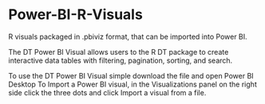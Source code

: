 # Power-BI-R-Visuals
R visuals packaged in .pbiviz format, that can be imported into Power BI.

The DT Power BI Visual allows users to the R DT package to create interactive data tables with filtering, pagination, sorting, and search.

To use the DT Power BI Visual simple download the file and open Power BI Desktop
To Import a Power BI visual, in the Visualizations panel on the right side click the three dots and click Import a visual from a file.


